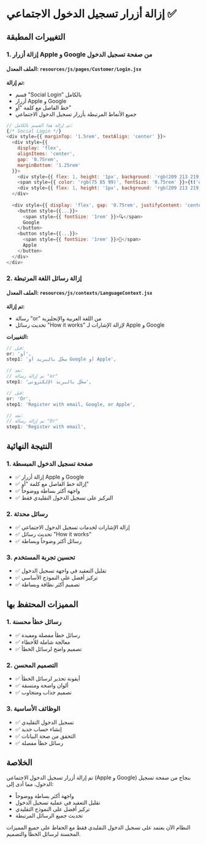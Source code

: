 # إزالة أزرار تسجيل الدخول الاجتماعي ✅

## التغييرات المطبقة

### 1. إزالة أزرار Apple و Google من صفحة تسجيل الدخول

#### الملف المعدل: `resources/js/pages/Customer/Login.jsx`

**تم إزالة:**
- قسم "Social Login" بالكامل
- أزرار Apple و Google
- خط الفاصل مع كلمة "أو"
- جميع الأنماط المرتبطة بأزرار تسجيل الدخول الاجتماعي

```javascript
// تم إزالة هذا القسم بالكامل:
{/* Social Login */}
<div style={{ marginTop: '1.5rem', textAlign: 'center' }}>
  <div style={{ 
    display: 'flex', 
    alignItems: 'center', 
    gap: '0.75rem',
    marginBottom: '1.25rem'
  }}>
    <div style={{ flex: 1, height: '1px', background: 'rgb(209 213 219)' }}></div>
    <span style={{ color: 'rgb(75 85 99)', fontSize: '0.75rem' }}>{t('or')}</span>
    <div style={{ flex: 1, height: '1px', background: 'rgb(209 213 219)' }}></div>
  </div>
  
  <div style={{ display: 'flex', gap: '0.75rem', justifyContent: 'center', flexWrap: 'wrap' }}>
    <button style={{...}}>
      <span style={{ fontSize: '1rem' }}>🔍</span>
      Google
    </button>
    <button style={{...}}>
      <span style={{ fontSize: '1rem' }}>🍎</span>
      Apple
    </button>
  </div>
</div>
```

### 2. إزالة رسائل اللغة المرتبطة

#### الملف المعدل: `resources/js/contexts/LanguageContext.jsx`

**تم إزالة:**
- رسالة "or" من اللغة العربية والإنجليزية
- تحديث رسائل "How it works" لإزالة الإشارات لـ Apple و Google

**التغييرات:**
```javascript
// قبل:
or: 'أو',
step1: 'سجّل بالبريد أو Google أو Apple',

// بعد:
// تم إزالة رسالة "or"
step1: 'سجّل بالبريد الإلكتروني',
```

```javascript
// قبل:
or: 'Or',
step1: 'Register with email, Google, or Apple',

// بعد:
// تم إزالة رسالة "Or"
step1: 'Register with email',
```

## النتيجة النهائية

### 1. صفحة تسجيل الدخول المبسطة
- ✅ إزالة أزرار Apple و Google
- ✅ إزالة خط الفاصل مع كلمة "أو"
- ✅ واجهة أكثر بساطة ووضوحاً
- ✅ التركيز على تسجيل الدخول التقليدي فقط

### 2. رسائل محدثة
- ✅ إزالة الإشارات لخدمات تسجيل الدخول الاجتماعي
- ✅ تحديث رسائل "How it works"
- ✅ رسائل أكثر وضوحاً وبساطة

### 3. تحسين تجربة المستخدم
- ✅ تقليل التعقيد في واجهة تسجيل الدخول
- ✅ تركيز أفضل على النموذج الأساسي
- ✅ تصميم أكثر نظافة وبساطة

## المميزات المحتفظ بها

### 1. رسائل خطأ محسنة
- ✅ رسائل خطأ مفصلة ومفيدة
- ✅ معالجة شاملة للأخطاء
- ✅ تصميم واضح لرسائل الخطأ

### 2. التصميم المحسن
- ✅ أيقونة تحذير لرسائل الخطأ
- ✅ ألوان واضحة ومتسقة
- ✅ تصميم جذاب ومتجاوب

### 3. الوظائف الأساسية
- ✅ تسجيل الدخول التقليدي
- ✅ إنشاء حساب جديد
- ✅ التحقق من صحة البيانات
- ✅ رسائل خطأ مفصلة

## الخلاصة

تم إزالة أزرار تسجيل الدخول الاجتماعي (Apple و Google) بنجاح من صفحة تسجيل الدخول، مما أدى إلى:
- واجهة أكثر بساطة ووضوحاً
- تقليل التعقيد في عملية تسجيل الدخول
- تركيز أفضل على النموذج التقليدي
- تحديث جميع الرسائل المرتبطة

النظام الآن يعتمد على تسجيل الدخول التقليدي فقط مع الحفاظ على جميع المميزات المحسنة لرسائل الخطأ والتصميم.
